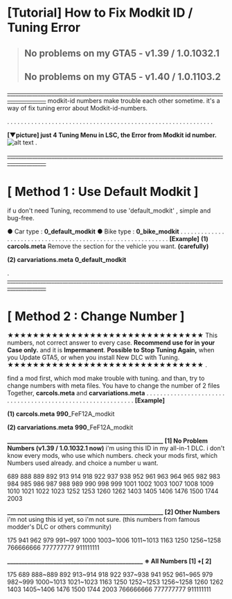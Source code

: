 # [Tutorial] How to Fix Modkit ID / Tuning Error
> ## No problems on my GTA5 - v1.39 / 1.0.1032.1
> ## No problems on my GTA5 - v1.40 / 1.0.1103.2

~~____________________________________________________________________________________________~~
modkit-id numbers make trouble each other sometime.
it's a way of fix tuning error about Modkit-id-numbers.

. . . . . . . . . . . . . . . . . . . . . . . . . . . . . . . . . . . . . . . . . . . . . . . . . . . . . . . . . . . . 

**[▼picture]  just 4 Tuning Menu in LSC, the Error from Modkit id number.**
![alt text](http://i.imgur.com/W2O9pd5.jpg)
.

~~____________________________________________________________________________________________~~
# [ Method 1 : Use Default Modkit ]
if u don't need Tuning, recommend to use 'default_modkit' , simple and bug-free.

● Car type : **0_default_modkit**
● Bike type : **0_bike_modkit**
. . . . . . . . . . . . . . . . . . . . . . . . . . . . . . . . . . . . . . . . . . . . . . . . . . . . . . . . . . . . 
**[Example]**
**(1) carcols.meta**
Remove the section for the vehicle you want. **(carefully)**

**(2) carvariations.meta**
      <kits>
        <Item>**0_default_modkit**</Item>
      </kits>

.
~~____________________________________________________________________________________________~~
# [ Method 2 : Change Number ]
★★★★★★★★★★★★★★★★★★★★★★★★★★★★★★★
This numbers, not correct answer to every case.
**Recommend use for in your Case only.**
and
it is **Impermanent**. **Possible to Stop Tuning Again,**
when you Update GTA5, or when you install New DLC with Tuning.
★★★★★★★★★★★★★★★★★★★★★★★★★★★★★★★
.

find a mod first,
which mod make trouble with tuning.
and than,
try to change numbers with meta files.
You have to change the number of 2 files Together,
**carcols.meta** and **carvariations.meta**
. . . . . . . . . . . . . . . . . . . . . . . . . . . . . . . . . . . . . . . . . . . . . . . . . . . . . . . . . . . .
**[Example]**

**(1) carcols.meta**
      <kitName>**990**_FeF12A_modkit</kitName>
      <id value="**990**" />	

**(2) carvariations.meta**
      <kits>
        <Item>**990**_FeF12A_modkit</Item>
      </kits>


**______________________________________________________**
**[1] No Problem Numbers (v1.39 / 1.0.1032.1 now)**
i'm using this ID in my all-in-1 DLC.
i don't know every mods, who use which numbers.
check your mods first, which Numbers used already.
and choice a number u want.

689
888
889
892
913
914
918
922
937
938
952
961
963
964
965
982
983
984
985
986
987
988
989
990
998
999
1001
1002
1003
1007
1008
1009
1010
1021
1022
1023
1252
1253
1260
1262
1403
1405
1406
1476
1500
1744
2003


**______________________________________________________**
**[2] Other Numbers**
i'm not using this id yet, so i'm not sure.
(this numbers from famous modder's DLC or others community)

175
941
962
979
991~997
1000
1003~1006
1011~1013
1163
1250
1256~1258
766666666
777777777
911111111







**_______________________________________________**
**※ All Numbers [1] +[ 2]**

175
689
888~889
892
913~914
918
922
937~938
941
952
961~965
979
982~999
1000~1013
1021~1023
1163
1250
1252~1253
1256~1258
1260
1262
1403
1405~1406
1476
1500
1744
2003
766666666
777777777
911111111